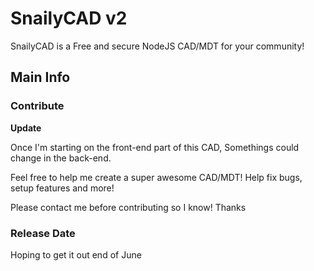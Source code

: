 # SnailyCAD v2

SnailyCAD is a Free and secure NodeJS CAD/MDT for your community!

## Main Info

### Contribute

**Update**

Once I'm starting on the front-end part of this CAD, Somethings could change in the back-end.

Feel free to help me create a super awesome CAD/MDT! Help fix bugs, setup features and more!

Please contact me before contributing so I know! Thanks

### Release Date

Hoping to get it out end of June


<!-- ## Features

- Citizen, EMS/FD, Police and Dispatch Dashboard -->

